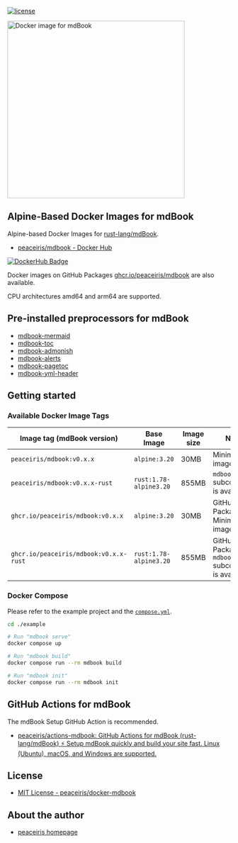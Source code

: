 <!-- https://shields.io/ -->

[![license](https://img.shields.io/github/license/peaceiris/docker-mdbook.svg)](https://github.com/peaceiris/docker-mdbook/blob/main/LICENSE)

<img width="400" alt="Docker image for mdBook" src="./images/ogp.jpg">



## Alpine-Based Docker Images for mdBook

Alpine-based Docker Images for [rust-lang/mdBook].

[rust-lang/mdBook]: https://github.com/rust-lang/mdBook

- [peaceiris/mdbook - Docker Hub]

[peaceiris/mdbook - Docker Hub]: https://hub.docker.com/r/peaceiris/mdbook

[![DockerHub Badge](https://dockeri.co/image/peaceiris/mdbook)][peaceiris/mdbook - Docker Hub]

Docker images on GitHub Packages [ghcr.io/peaceiris/mdbook] are also available.

[ghcr.io/peaceiris/mdbook]: https://github.com/users/peaceiris/packages/container/package/mdbook

CPU architectures amd64 and arm64 are supported.


## Pre-installed preprocessors for mdBook

- [mdbook-mermaid]
- [mdbook-toc]
- [mdbook-admonish]
- [mdbook-alerts]
- [mdbook-pagetoc]
- [mdbook-yml-header]

[mdbook-mermaid]: https://github.com/badboy/mdbook-mermaid
[mdbook-toc]: https://github.com/badboy/mdbook-toc
[mdbook-admonish]: https://github.com/tommilligan/mdbook-admonish
[mdbook-alerts]: https://github.com/lambdalisue/rs-mdbook-alerts
[mdbook-pagetoc]: https://github.com/slowsage/mdbook-pagetoc
[mdbook-yml-header]: https://github.com/dvogt23/mdbook-yml-header

## Getting started

### Available Docker Image Tags

| Image tag (mdBook version) | Base Image | Image size | Notes |
|---|---|---|---|
| `peaceiris/mdbook:v0.x.x` | `alpine:3.20` | 30MB | Minimum image |
| `peaceiris/mdbook:v0.x.x-rust` | `rust:1.78-alpine3.20` | 855MB | `mdbook test` subcommand is available |
| `ghcr.io/peaceiris/mdbook:v0.x.x` | `alpine:3.20` | 30MB | GitHub Packages: Minimum image |
| `ghcr.io/peaceiris/mdbook:v0.x.x-rust` | `rust:1.78-alpine3.20` | 855MB | GitHub Packages: `mdbook test` subcommand is available |

### Docker Compose

Please refer to the example project and the [`compose.yml`](https://github.com/peaceiris/docker-mdbook/blob/main/example/compose.yml).

```sh
cd ./example

# Run "mdbook serve"
docker compose up

# Run "mdbook build"
docker compose run --rm mdbook build

# Run "mdbook init"
docker compose run --rm mdbook init
```



## GitHub Actions for mdBook

The mdBook Setup GitHub Action is recommended.

- [peaceiris/actions-mdbook: GitHub Actions for mdBook (rust-lang/mdBook) ⚡️ Setup mdBook quickly and build your site fast. Linux (Ubuntu), macOS, and Windows are supported.](https://github.com/peaceiris/actions-mdbook)



## License

- [MIT License - peaceiris/docker-mdbook]

[MIT License - peaceiris/docker-mdbook]: https://github.com/peaceiris/docker-mdbook/blob/main/LICENSE



## About the author

- [peaceiris homepage](https://peaceiris.com/)
